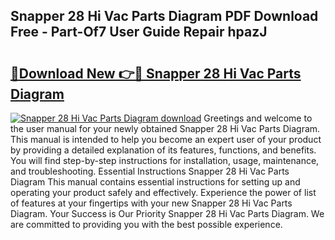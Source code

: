 ## Snapper 28 Hi Vac Parts Diagram PDF Download Free - Part-Of7 User Guide Repair hpazJ

# <h2><a href="http://dfkwsbk.blite.top/?on=Snapper+28+Hi+Vac+Parts+Diagram">🔗Download New 👉🔴 Snapper 28 Hi Vac Parts Diagram</a></h2>

[![Snapper 28 Hi Vac Parts Diagram download](https://i.imgur.com/lujVjoI.png)](http://dfkwsbk.blite.top/?on=Snapper+28+Hi+Vac+Parts+Diagram)
Greetings and welcome to the user manual for your newly obtained Snapper 28 Hi Vac Parts Diagram. This manual is intended to help you become an expert user of your product by providing a detailed explanation of its features, functions, and benefits. You will find step-by-step instructions for installation, usage, maintenance, and troubleshooting. Essential Instructions Snapper 28 Hi Vac Parts Diagram This manual contains essential instructions for setting up and operating your product safely and effectively. Experience the power of list of features at your fingertips with your new Snapper 28 Hi Vac Parts Diagram. Your Success is Our Priority Snapper 28 Hi Vac Parts Diagram. We are committed to providing you with the best possible experience.
